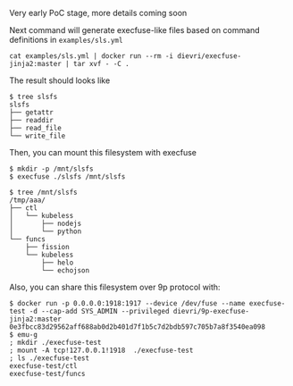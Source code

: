 Very early PoC stage, more details coming soon 

Next command will generate execfuse-like files based on command definitions in `examples/sls.yml`
```
cat examples/sls.yml | docker run --rm -i dievri/execfuse-jinja2:master | tar xvf - -C .
```

The result should looks like
```
$ tree slsfs
slsfs
├── getattr
├── readdir
├── read_file
└── write_file
```

Then, you can mount this filesystem with execfuse

```
$ mkdir -p /mnt/slsfs
$ execfuse ./slsfs /mnt/slsfs

$ tree /mnt/slsfs
/tmp/aaa/
├── ctl
│   └── kubeless
│       ├── nodejs
│       └── python
└── funcs
    ├── fission
    └── kubeless
        ├── helo
        └── echojson
```

Also, you can share this filesystem over 9p protocol with:

```
$ docker run -p 0.0.0.0:1918:1917 --device /dev/fuse --name execfuse-test -d --cap-add SYS_ADMIN --privileged dievri/9p-execfuse-jinja2:master
0e3fbcc83d29562aff688ab0d2b401d7f1b5c7d2bdb597c705b7a8f3540ea098
$ emu-g
; mkdir ./execfuse-test
; mount -A tcp!127.0.0.1!1918  ./execfuse-test
; ls ./execfuse-test
execfuse-test/ctl
execfuse-test/funcs
```
